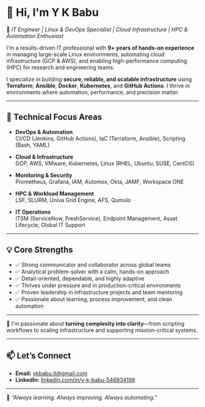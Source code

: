 # 👋 Hi, I'm Y K Babu

🚀 *IT Engineer | Linux & DevOps Specialist | Cloud Infrastructure | HPC & Automation Enthusiast*

I'm a results-driven IT professional with **9+ years of hands-on experience** in managing large-scale Linux environments, automating cloud infrastructure (GCP & AWS), and enabling high-performance computing (HPC) for research and engineering teams.

I specialize in building **secure, reliable, and scalable infrastructure** using **Terraform**, **Ansible**, **Docker**, **Kubernetes**, and **GitHub Actions**. I thrive in environments where automation, performance, and precision matter.

---

## 🔧 Technical Focus Areas

- **DevOps & Automation**  
  CI/CD (Jenkins, GitHub Actions), IaC (Terraform, Ansible), Scripting (Bash, YAML)

- **Cloud & Infrastructure**  
  GCP, AWS, VMware, Kubernetes, Linux (RHEL, Ubuntu, SUSE, CentOS)

- **Monitoring & Security**  
  Prometheus, Grafana, IAM, Automox, Okta, JAMF, Workspace ONE

- **HPC & Workload Management**  
  LSF, SLURM, Univa Grid Engine, AFS, Qumulo

- **IT Operations**  
  ITSM (ServiceNow, FreshService), Endpoint Management, Asset Lifecycle, Global IT Support

---

## 💡 Core Strengths

- ✅ Strong communicator and collaborator across global teams  
- ✅ Analytical problem-solver with a calm, hands-on approach  
- ✅ Detail-oriented, dependable, and highly adaptive  
- ✅ Thrives under pressure and in production-critical environments  
- ✅ Proven leadership in infrastructure projects and team mentoring  
- ✅ Passionate about learning, process improvement, and clean automation

---

🔁 I'm passionate about **turning complexity into clarity**—from scripting workflows to scaling infrastructure and supporting mission-critical systems.

---

## 📫 Let’s Connect

- **Email:** [ykbabu.it@gmail.com](mailto:ykbabu.it@gmail.com)  
- **LinkedIn:** [linkedin.com/in/y-k-babu-546934198](https://www.linkedin.com/in/y-k-babu-546934198/)

---

🌱 *“Always learning. Always improving. Always automating.”*
